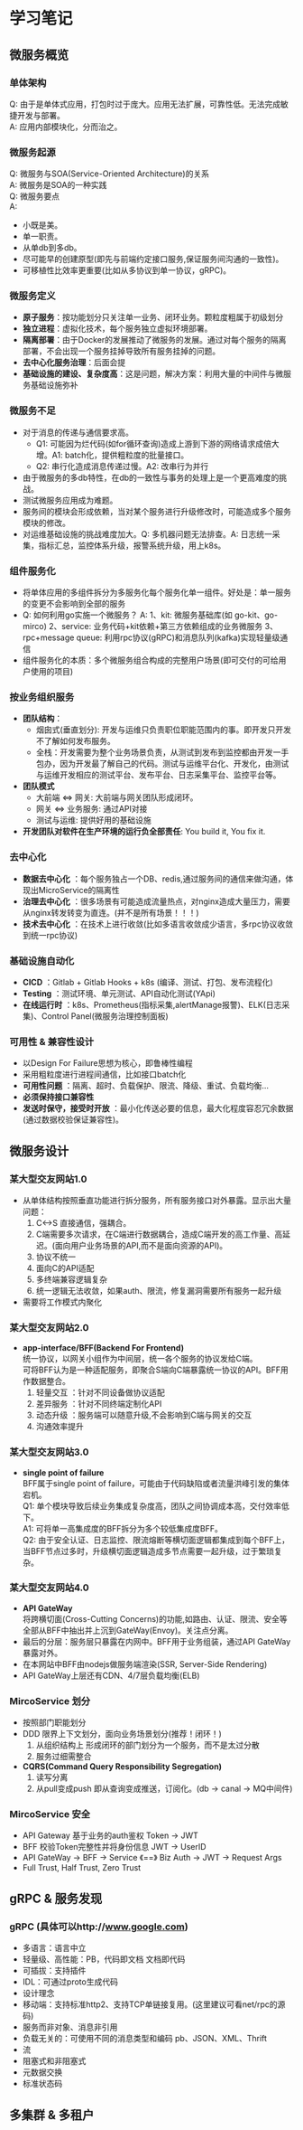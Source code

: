 # 学习笔记
## 微服务概览
### 单体架构
Q: 由于是单体式应用，打包时过于庞大。应用无法扩展，可靠性低。无法完成敏捷开发与部署。  
A: 应用内部模块化，分而治之。
### 微服务起源
Q: 微服务与SOA(Service-Oriented Architecture)的关系  
A: 微服务是SOA的一种实践  
Q: 微服务要点  
A:  
- 小既是美。 
- 单一职责。  
- 从单db到多db。  
- 尽可能早的创建原型(即先与前端约定接口服务,保证服务间沟通的一致性)。  
- 可移植性比效率更重要(比如从多协议到单一协议，gRPC)。
### 微服务定义
- **原子服务**：按功能划分只关注单一业务、闭环业务。颗粒度粗属于初级划分
- **独立进程**：虚拟化技术，每个服务独立虚拟环境部署。
- **隔离部署**：由于Docker的发展推动了微服务的发展。通过对每个服务的隔离部署，不会出现一个服务挂掉导致所有服务挂掉的问题。
- **去中心化服务治理**：后面会提
- **基础设施的建设、复杂度高**：这是问题，解决方案：利用大量的中间件与微服务基础设施弥补
### 微服务不足
- 对于消息的传递与通信要求高。
    - Q1: 可能因为烂代码(如for循环查询)造成上游到下游的网络请求成倍大增。A1: batch化，提供粗粒度的批量接口。 
    - Q2: 串行化造成消息传递过慢。A2: 改串行为并行
- 由于微服务的多db特性，在db的一致性与事务的处理上是一个更高难度的挑战。
- 测试微服务应用成为难题。
- 服务间的模块会形成依赖，当对某个服务进行升级修改时，可能造成多个服务模块的修改。
- 对运维基础设施的挑战难度加大。Q: 多机器问题无法排查。A: 日志统一采集，指标汇总，监控体系升级，报警系统升级，用上k8s。
### 组件服务化
- 将单体应用的多组件拆分为多服务化每个服务化单一组件。好处是：单一服务的变更不会影响到全部的服务
- Q: 如何利用go实施一个微服务？ A: 1、kit: 微服务基础库(如 go-kit、go-mirco) 2、service: 业务代码+kit依赖+第三方依赖组成的业务微服务 3、rpc+message queue: 利用rpc协议(gRPC)和消息队列(kafka)实现轻量级通信
- 组件服务化的本质：多个微服务组合构成的完整用户场景(即可交付的可给用户使用的项目)
### 按业务组织服务
- **团队结构**：
    - 烟囱式(垂直划分): 开发与运维只负责职位职能范围内的事。即开发只开发不了解如何发布服务。
    - 全栈：开发需要为整个业务场景负责，从测试到发布到监控都由开发一手包办，因为开发最了解自己的代码。测试与运维平台化、开发化，由测试与运维开发相应的测试平台、发布平台、日志采集平台、监控平台等。
- **团队模式**
    - 大前端 <=> 网关: 大前端与网关团队形成闭环。
    - 网关 <=> 业务服务: 通过API对接
    - 测试与运维: 提供好用的基础设施
- **开发团队对软件在生产环境的运行负全部责任**: You build it, You fix it.
### 去中心化
- **数据去中心化** ：每个服务独占一个DB、redis,通过服务间的通信来做沟通，体现出MicroService的隔离性
- **治理去中心化** ：很多场景有可能造成流量热点，对nginx造成大量压力，需要从nginx转发转变为直连。(并不是所有场景！！！)
- **技术去中心化** ：在技术上进行收敛(比如多语言收敛成少语言，多rpc协议收敛到统一rpc协议)
### 基础设施自动化
- **CICD** ：Gitlab + Gitlab Hooks + k8s (编译、测试、打包、发布流程化)
- **Testing** ：测试环境、单元测试、API自动化测试(YApi)
- **在线运行时** ：k8s、Prometheus(指标采集,alertManage报警)、ELK(日志采集)、Control Panel(微服务治理控制面板)
### 可用性 & 兼容性设计
- 以Design For Failure思想为核心，即鲁棒性编程
- 采用粗粒度进行进程间通信，比如接口batch化
- **可用性问题** ：隔离、超时、负载保护、限流、降级、重试、负载均衡...
- **必须保持接口兼容性**
- **发送时保守，接受时开放** ：最小化传送必要的信息，最大化程度容忍冗余数据(通过数据校验保证兼容性)。
## 微服务设计
### 某大型交友网站1.0
- 从单体结构按照垂直功能进行拆分服务，所有服务接口对外暴露。显示出大量问题：  
  1. C<->S 直接通信，强耦合。
  2. C端需要多次请求，在C端进行数据耦合，造成C端开发的高工作量、高延迟。(面向用户业务场景的API,而不是面向资源的API)。
  3. 协议不统一
  4. 面向C的API适配
  5. 多终端兼容逻辑复杂
  6. 统一逻辑无法收敛，如果auth、限流，修复漏洞需要所有服务一起升级
- 需要将工作模式内聚化
### 某大型交友网站2.0
- **app-interface/BFF(Backend For Frontend)**  
统一协议，以网关小组作为中间层，统一各个服务的协议发给C端。  
可将BFF认为是一种适配服务，即聚合S端向C端暴露统一协议的API。BFF用作数据整合。
    1. 轻量交互 ：针对不同设备做协议适配
    2. 差异服务 ：针对不同终端定制化API
    3. 动态升级 ：服务端可以随意升级,不会影响到C端与网关的交互
    4. 沟通效率提升
### 某大型交友网站3.0
- **single point of failure**  
BFF属于single point of failure，可能由于代码缺陷或者流量洪峰引发的集体宕机。  
Q1: 单个模块导致后续业务集成复杂度高，团队之间协调成本高，交付效率低下。  
A1: 可将单一高集成度的BFF拆分为多个较低集成度BFF。  
Q2: 由于安全认证、日志监控、限流熔断等横切面逻辑都集成到每个BFF上，当BFF节点过多时，升级横切面逻辑造成多节点需要一起升级，过于繁琐复杂。
### 某大型交友网站4.0
- **API GateWay**  
将跨横切面(Cross-Cutting Concerns)的功能,如路由、认证、限流、安全等全部从BFF中抽出并上沉到GateWay(Envoy)。关注点分离。  
- 最后的分层：服务层只暴露在内网中。BFF用于业务组装，通过API GateWay暴露对外。
- 在本网站中BFF由nodejs做服务端渲染(SSR, Server-Side Rendering)
- API GateWay上层还有CDN、4/7层负载均衡(ELB)
### MircoService 划分 
- 按照部门职能划分
- DDD 限界上下文划分，面向业务场景划分(推荐！闭环！)
    1. 从组织结构上 形成闭环的部门划分为一个服务，而不是太过分散
    2. 服务过细需整合
- **CQRS(Command Query Responsibility Segregation)** 
    1. 读写分离
    2. 从pull变成push 即从查询变成推送，订阅化。(db -> canal -> MQ中间件)
### MircoService 安全
- API Gateway 基于业务的auth鉴权 Token -> JWT
- BFF 校验Token完整性并将身份信息 JWT -> UserID
- API GateWay -> BFF -> Service 《==》 Biz Auth -> JWT -> Request Args
- Full Trust, Half Trust, Zero Trust
## gRPC & 服务发现
### gRPC (具体可以http://www.google.com)
- 多语言：语言中立
- 轻量级、高性能：PB，代码即文档 文档即代码
- 可插拔：支持插件
- IDL：可通过proto生成代码
- 设计理念
- 移动端：支持标准http2、支持TCP单链接复用。(这里建议可看net/rpc的源码)
- 服务而非对象、消息非引用
- 负载无关的：可使用不同的消息类型和编码 pb、JSON、XML、Thrift
- 流
- 阻塞式和非阻塞式
- 元数据交换
- 标准状态码
## 多集群 & 多租户